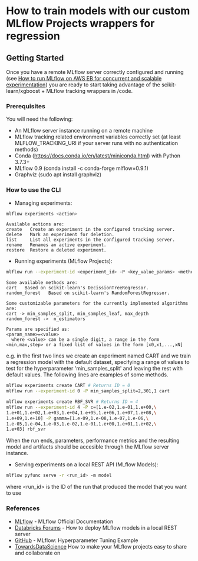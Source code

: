 # How to train models with our custom MLflow Projects wrappers for regression

## Getting Started

Once you have a remote MLflow server correctly configured and running (see [How to run MLflow on AWS EB for concurrent and scalable experimentation](../mlflow/README.md)) you are ready to start taking advantage of the scikit-learn/xgboost + MLflow tracking wrappers in /code.

### Prerequisites

You will need the following:

* An MLflow server instance running on a remote machine
* MLflow tracking related environment variables correctly set (at least MLFLOW_TRACKING_URI if your server runs with no authentication methods)
* Conda (https://docs.conda.io/en/latest/miniconda.html) with Python 3.7.3+
* MLflow 0.9 (conda install -c conda-forge mlflow=0.9.1)
* Graphviz (sudo apt install graphviz)

### How to use the CLI

- Managing experiments:

```bash
mlflow experiments <action>
```
```
Available actions are:
create   Create an experiment in the configured tracking server.
delete   Mark an experiment for deletion.
list     List all experiments in the configured tracking server.
rename   Renames an active experiment.
restore  Restore a deleted experiment.
```

- Running experiments (MLflow Projects):

```bash
mlflow run --experiment-id <experiment_id> -P <key_value_params> <method>
```
```
Some available methods are:
cart   Based on scikit-learn's DecissionTreeRegressor.
random_forest   Based on scikit-learn's RandomForestRegressor.
```
```
Some customizable parameters for the currently implemented algorithms are:
cart -> min_samples_split, min_samples_leaf, max_depth
random_forest ->  n_estimators

Params are specified as:
<param_name>=<value>
  where <value> can be a single digit, a range in the form <min,max,step> or a fixed list of values in the form [x0,x1,...,xN]
```

e.g. in the first two lines we create an experiment named CART and we train a regression model with the default dataset, specifying a range of values to test for the hyperparameter 'min_samples_split' and leaving the rest with default values. The following lines are examples of some methods.
```bash
mlflow experiments create CART # Returns ID = 0
mlflow run --experiment-id 0 -P min_samples_split=2,301,1 cart

mlflow experiments create RBF_SVR # Returns ID = 4
mlflow run --experiment-id 4 -P c=[1.e-02,1.e-01,1.e+00,\
1.e+01,1.e+02,1.e+03,1.e+04,1.e+05,1.e+06,1.e+07,1.e+08,\
1.e+09,1.e+10] -P gamma=[1.e-09,1.e-08,1.e-07,1.e-06,\
1.e-05,1.e-04,1.e-03,1.e-02,1.e-01,1.e+00,1.e+01,1.e+02,\
1.e+03] rbf_svr
```
When the run ends, parameters, performance metrics and the resulting model and artifacts should be accesible through the MLflow server instance.

- Serving experiments on a local REST API (MLflow Models):

```bash
mlflow pyfunc serve -r <run_id> -m model
```
where <run_id> is the ID of the run that produced the model that you want to use

### References

* [MLflow](https://www.mlflow.org/docs/latest/index.html) - MLflow Official Documentation
* [Databricks Forums](https://forums.databricks.com/questions/14693/how-can-spark-pipeline-models-in-mlflow-deployed-o.html) - How to deploy MLflow models in a local REST server
* [GitHub](https://github.com/mlflow/mlflow/tree/master/examples/hyperparam) - MLflow: Hyperparameter Tuning Example
* [TowardsDataScience](https://towardsdatascience.com/collaborate-on-mlflow-experiments-in-neptune-fb4f8f84a995) How to make your MLflow projects easy to share and collaborate on
